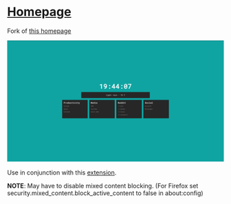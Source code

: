 # [Homepage](https://ddmin.github.io)

Fork of [this homepage](https://github.com/Jaredk3nt/homepage)

![Screenshot](https://github.com/ddmin/ddmin.github.io/blob/master/homepage.png)

Use in conjunction with this [extension](https://addons.mozilla.org/en-US/firefox/addon/my-homepage/).

**NOTE**: May have to disable mixed content blocking. (For Firefox set security.mixed_content.block_active_content to false in about:config)

